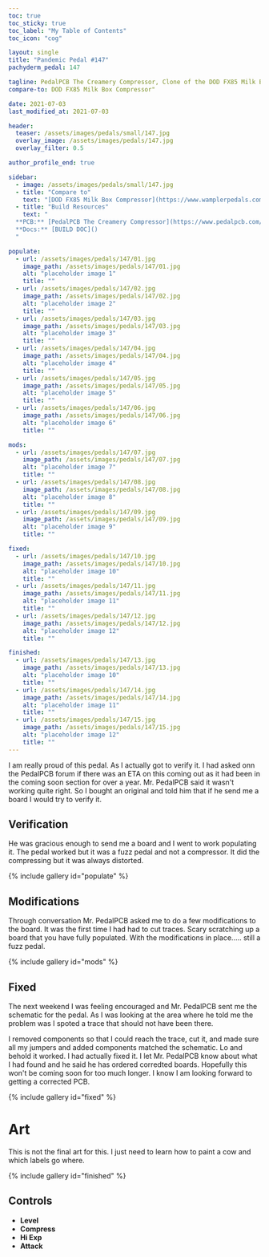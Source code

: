 ```yaml
---
toc: true
toc_sticky: true
toc_label: "My Table of Contents"
toc_icon: "cog"

layout: single
title: "Pandemic Pedal #147"
pachyderm_pedal: 147

tagline: PedalPCB The Creamery Compressor, Clone of the DOD FX85 Milk Box Compressor<br>"" - 
compare-to: DOD FX85 Milk Box Compressor"

date: 2021-07-03
last_modified_at: 2021-07-03

header:
  teaser: /assets/images/pedals/small/147.jpg
  overlay_image: /assets/images/pedals/147.jpg
  overlay_filter: 0.5

author_profile_end: true

sidebar:
  - image: /assets/images/pedals/small/147.jpg
  - title: "Compare to"
    text: "[DOD FX85 Milk Box Compressor](https://www.wamplerpedals.com/products/distortion-overdrive/brad-paisley-paisley-drive/)"
  - title: "Build Resources"
    text: "
  **PCB:** [PedalPCB The Creamery Compressor](https://www.pedalpcb.com/product/creamery/)<br>
  **Docs:** [BUILD DOC]()
  "

populate:
  - url: /assets/images/pedals/147/01.jpg
    image_path: /assets/images/pedals/147/01.jpg
    alt: "placeholder image 1"
    title: ""
  - url: /assets/images/pedals/147/02.jpg
    image_path: /assets/images/pedals/147/02.jpg
    alt: "placeholder image 2"
    title: ""
  - url: /assets/images/pedals/147/03.jpg
    image_path: /assets/images/pedals/147/03.jpg
    alt: "placeholder image 3"
    title: ""
  - url: /assets/images/pedals/147/04.jpg
    image_path: /assets/images/pedals/147/04.jpg
    alt: "placeholder image 4"
    title: ""
  - url: /assets/images/pedals/147/05.jpg
    image_path: /assets/images/pedals/147/05.jpg
    alt: "placeholder image 5"
    title: ""
  - url: /assets/images/pedals/147/06.jpg
    image_path: /assets/images/pedals/147/06.jpg
    alt: "placeholder image 6"
    title: ""

mods:
  - url: /assets/images/pedals/147/07.jpg
    image_path: /assets/images/pedals/147/07.jpg
    alt: "placeholder image 7"
    title: ""
  - url: /assets/images/pedals/147/08.jpg
    image_path: /assets/images/pedals/147/08.jpg
    alt: "placeholder image 8"
    title: ""
  - url: /assets/images/pedals/147/09.jpg
    image_path: /assets/images/pedals/147/09.jpg
    alt: "placeholder image 9"
    title: ""

fixed:    
  - url: /assets/images/pedals/147/10.jpg
    image_path: /assets/images/pedals/147/10.jpg
    alt: "placeholder image 10"
    title: ""
  - url: /assets/images/pedals/147/11.jpg
    image_path: /assets/images/pedals/147/11.jpg
    alt: "placeholder image 11"
    title: ""
  - url: /assets/images/pedals/147/12.jpg
    image_path: /assets/images/pedals/147/12.jpg
    alt: "placeholder image 12"
    title: ""

finished:
  - url: /assets/images/pedals/147/13.jpg
    image_path: /assets/images/pedals/147/13.jpg
    alt: "placeholder image 10"
    title: ""
  - url: /assets/images/pedals/147/14.jpg
    image_path: /assets/images/pedals/147/14.jpg
    alt: "placeholder image 11"
    title: ""
  - url: /assets/images/pedals/147/15.jpg
    image_path: /assets/images/pedals/147/15.jpg
    alt: "placeholder image 12"
    title: ""
---
```


I am really proud of this pedal. As I actually got to verify it. I had asked onn the PedalPCB forum if there was an ETA on this coming out as it had been in the coming soon section for over a year. Mr. PedalPCB said it wasn't working quite right. So I bought an original and told him that if he send me a board I would try to verify it.

## Verification

He was gracious enough to send me a board and I went to work populating it. The pedal worked but it was a fuzz pedal and not a compressor. It did the compressing but it was always distorted. 

{% include gallery id="populate" %}

## Modifications

Through conversation Mr. PedalPCB asked me to do a few modifications to the board. It was the first time I had had to cut traces. Scary scratching up a board that you have fully populated. With the modifications in place..... still a fuzz pedal.

{% include gallery id="mods" %}

## Fixed

The next weekend I was feeling encouraged and Mr. PedalPCB sent me the schematic for the pedal. As I was looking at the area where he told me the problem was I spoted a trace that should not have been there. 

I removed components so that I could reach the trace, cut it, and made sure all my jumpers and added components matched the schematic. Lo and behold it worked. I had actually fixed it. I let Mr. PedalPCB know about what I had found and he said he has ordered corredted boards. Hopefully this won't be coming soon for too much longer. I know I am looking forward to getting a corrected PCB.

{% include gallery id="fixed" %}

# Art

This is not the final art for this. I just need to learn how to paint a cow and which labels go where.

{% include gallery id="finished" %}

## Controls

* **Level**
* **Compress**
* **Hi Exp**
* **Attack**

